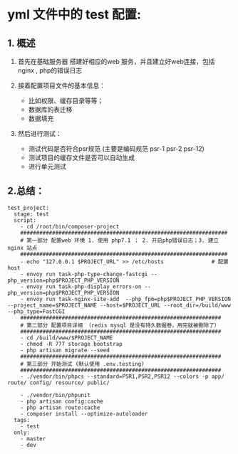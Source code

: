 # yml 文件中的 test 配置:
## 1. 概述
1. 首先在基础服务器 搭建好相应的web 服务，并且建立好web连接，包括 nginx , php的错误日志

2. 接着配置项目文件的基本信息：
    * 比如权限、缓存目录等等；
    * 数据库的表迁移
    * 数据填充

3. 然后进行测试：
    * 测试代码是否符合psr规范 (主要是编码规范 psr-1 psr-2 psr-12)
    * 测试项目的缓存文件是否可以自动生成
    * 进行单元测试

## 2.总结：
```
test_project:
  stage: test
  script:
    - cd /root/bin/composer-project
    #################################################################
    # 第一部分 配置web 环境 1. 使用 php7.1 ； 2. 开启php错误日志；3. 建立nginx 站点
    #################################################################
    - echo "127.0.0.1 $PROJECT_URL" >> /etc/hosts               # 配置 host
    - envoy run task-php-type-change-fastcgi --php_version=php$PROJECT_PHP_VERSION
    - envoy run task-php-display_errors-on --php_version=php$PROJECT_PHP_VERSION
    - envoy run task-nginx-site-add  --php_fpm=php$PROJECT_PHP_VERSION --project_name=$PROJECT_NAME --host=$PROJECT_URL --root_dir=/build/www --php_type=FastCGI
    ###############################################################
    # 第二部分 配置项目详细 （redis mysql 是没有持久数据卷，用完就被删除了）
    ###############################################################
    - cd /build/www/$PROJECT_NAME
    - chmod -R 777 storage bootstrap
    - php artisan migrate --seed
    ###############################################################
    # 第三部分 开始测试 (默认使用 .env.testing)
    ###############################################################
    - ./vendor/bin/phpcs --standard=PSR1,PSR2,PSR12 --colors -p app/ route/ config/ resource/ public/
    
    - ./vendor/bin/phpunit
    - php artisan config:cache
    - php artisan route:cache
    - composer install --optimize-autoloader
  tags:
    - test
  only:
    - master
    - dev
```